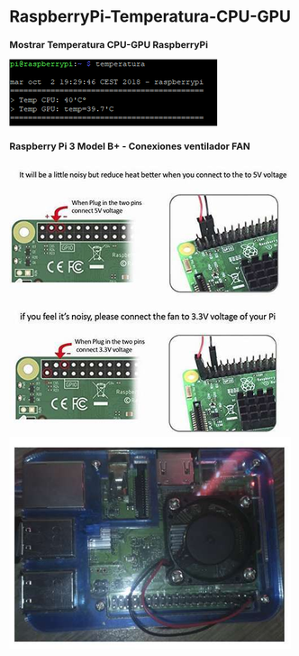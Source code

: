 # RaspberryPi-Temperatura-CPU-GPU

### Mostrar Temperatura CPU-GPU RaspberryPi

![temperatura-raspberrypi](https://raw.githubusercontent.com/adrianlois/RaspberryPi-Projects/master/02.rpi-temperatura-cpu-gpu/screenshots/temperatura-raspberrypi.png)

### Raspberry Pi 3 Model B+ - Conexiones ventilador FAN
![temperatura-raspberrypi](https://raw.githubusercontent.com/adrianlois/RaspberryPi-Projects/master/02.rpi-temperatura-cpu-gpu/screenshots/temperatura-raspberrypi-conexion-fan.jpg)
